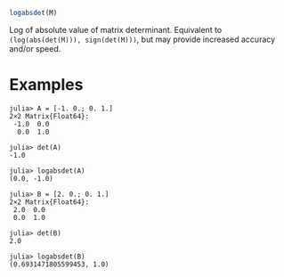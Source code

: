 ```julia
logabsdet(M)
```

Log of absolute value of matrix determinant. Equivalent to `(log(abs(det(M))), sign(det(M)))`, but may provide increased accuracy and/or speed.

# Examples

```jldoctest
julia> A = [-1. 0.; 0. 1.]
2×2 Matrix{Float64}:
 -1.0  0.0
  0.0  1.0

julia> det(A)
-1.0

julia> logabsdet(A)
(0.0, -1.0)

julia> B = [2. 0.; 0. 1.]
2×2 Matrix{Float64}:
 2.0  0.0
 0.0  1.0

julia> det(B)
2.0

julia> logabsdet(B)
(0.6931471805599453, 1.0)
```
